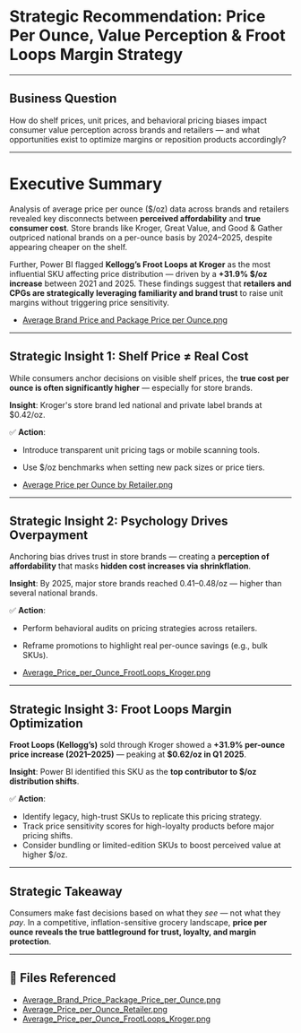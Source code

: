 # Strategic Recommendation: Price Per Ounce, Value Perception & Froot Loops Margin Strategy

---

## Business Question
How do shelf prices, unit prices, and behavioral pricing biases impact consumer value perception across brands and retailers — and what opportunities exist to optimize margins or reposition products accordingly?

---

# Executive Summary
Analysis of average price per ounce ($/oz) data across brands and retailers revealed key disconnects between **perceived affordability** and **true consumer cost**. Store brands like Kroger, Great Value, and Good & Gather outpriced national brands on a per-ounce basis by 2024–2025, despite appearing cheaper on the shelf. 

Further, Power BI flagged **Kellogg’s Froot Loops at Kroger** as the most influential SKU affecting price distribution — driven by a **+31.9% $/oz increase** between 2021 and 2025. These findings suggest that **retailers and CPGs are strategically leveraging familiarity and brand trust** to raise unit margins without triggering price sensitivity.

- [Average Brand Price and Package Price per Ounce.png](../../Images/Average%20Brand%20Price%20and%20Package%20Price%20per%20Ounce.png)

---

## Strategic Insight 1: Shelf Price ≠ Real Cost
While consumers anchor decisions on visible shelf prices, the **true cost per ounce is often significantly higher** — especially for store brands.

**Insight**: Kroger's store brand led national and private label brands at $0.42/oz.

✅ **Action**:
- Introduce transparent unit pricing tags or mobile scanning tools.
- Use $/oz benchmarks when setting new pack sizes or price tiers.

- [Average Price per Ounce by Retailer.png](../../Images/Average%20Price%20per%20Ounce%20by%20Retailer.png)
  
---

## Strategic Insight 2: Psychology Drives Overpayment
Anchoring bias drives trust in store brands — creating a **perception of affordability** that masks **hidden cost increases via shrinkflation**.

**Insight**: By 2025, major store brands reached $0.41–$0.48/oz — higher than several national brands.

✅ **Action**:
- Perform behavioral audits on pricing strategies across retailers.
- Reframe promotions to highlight real per-ounce savings (e.g., bulk SKUs).

- [Average_Price_per_Ounce_FrootLoops_Kroger.png](../../Images/Average_Price_per_Ounce_FrootLoops_Kroger.png)

---

## Strategic Insight 3: Froot Loops Margin Optimization
**Froot Loops (Kellogg’s)** sold through Kroger showed a **+31.9% per-ounce price increase (2021–2025)** — peaking at **$0.62/oz in Q1 2025**.

**Insight**: Power BI identified this SKU as the **top contributor to $/oz distribution shifts**.

✅ **Action**:
- Identify legacy, high-trust SKUs to replicate this pricing strategy.
- Track price sensitivity scores for high-loyalty products before major pricing shifts.
- Consider bundling or limited-edition SKUs to boost perceived value at higher $/oz.

---

## Strategic Takeaway
Consumers make fast decisions based on what they *see* — not what they *pay*. In a competitive, inflation-sensitive grocery landscape, **price per ounce reveals the true battleground for trust, loyalty, and margin protection**.

---

## 📁 Files Referenced
- [Average_Brand_Price_Package_Price_per_Ounce.png](../../Images/Average_Brand_Price_Package_Price_per_Ounce.png)
- [Average_Price_per_Ounce_Retailer.png](../../Images/Average_Price_per_Ounce_Retailer.png)
- [Average_Price_per_Ounce_FrootLoops_Kroger.png](../../Images/Average_Price_per_Ounce_FrootLoops_Kroger.png)

